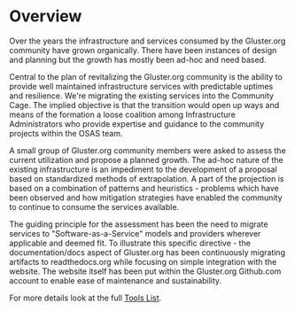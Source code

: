# Overview

Over the years the infrastructure and services consumed by the Gluster.org
community have grown organically. There have been instances of design and
planning but the growth has mostly been ad-hoc and need based.

Central to the plan of revitalizing the Gluster.org community is the ability to
provide well maintained infrastructure services with predictable uptimes and
resilience.  We're migrating the existing services into the Community Cage. The
implied objective is that the transition would open up ways and means of the
formation a loose coalition among Infrastructure Administrators who provide
expertise and guidance to the community projects within the OSAS team.

A small group of Gluster.org community members were asked to assess the current
utilization and propose a planned growth. The ad-hoc nature of the existing
infrastructure is an impediment to the development of a proposal based on
standardized methods of extrapolation. A part of the projection is based on a
combination of patterns and heuristics - problems which have been observed and
how mitigation strategies have enabled the community to continue to consume the
services available.

The guiding principle for the assessment has been the need to migrate services
to "Software-as-a-Service" models and providers wherever applicable and deemed
fit. To illustrate this specific directive - the documentation/docs aspect of
Gluster.org has been continuously migrating artifacts to readthedocs.org while
focusing on simple integration with the website. The website itself has been
put within the Gluster.org Github.com account to enable ease of maintenance and
sustainability.

For more details look at the full [Tools List](/Ops-Guide/Tools.md).
